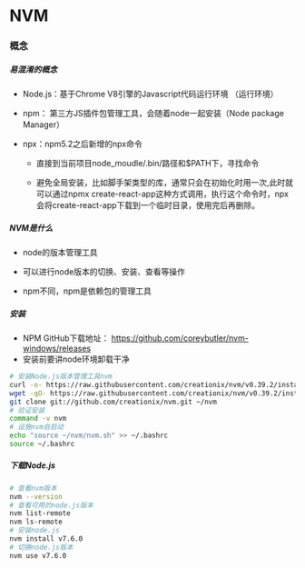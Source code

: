 # NVM

### 概念

##### 易混淆的概念

- Node.js：基于Chrome V8引擎的Javascript代码运行环境 （运行环境）

- npm： 第三方JS插件包管理工具，会随着node一起安装（Node package Manager）

- npx：npm5.2之后新增的npx命令
  
  - 直接到当前项目node_moudle/.bin/路径和$PATH下，寻找命令
  
  - 避免全局安装，比如脚手架类型的库，通常只会在初始化时用一次,此时就可以通过npmx create-react-app这种方式调用，执行这个命令时，npx会将create-react-app下载到一个临时目录，使用完后再删除。

##### NVM是什么

- node的版本管理工具

- 可以进行node版本的切换、安装、查看等操作

- npm不同，npm是依赖包的管理工具

##### 安装

- NPM GitHub下载地址： https://github.com/coreybutler/nvm-windows/releases
- 安装前要讲node环境卸载干净

```bash
# 安装Node.js版本管理工具nvm
curl -o- https://raw.githubusercontent.com/creationix/nvm/v0.39.2/install.sh | bash
wget -qO- https://raw.githubusercontent.com/creationix/nvm/v0.39.2/install.sh | bash
git clone git://github.com/creationix/nvm.git ~/nvm
# 验证安装
command -v nvm
# 设施nvm自启动
echo "source ~/nvm/nvm.sh" >> ~/.bashrc
source ~/.bashrc
```

##### 下载Node.js

```bash
# 查看nvm版本
nvm --version
# 查看可用的node.js版本
nvm list-remote
nvm ls-remote
# 安装node.js
nvm install v7.6.0
# 切换node.js版本
nvm use v7.6.0
```
